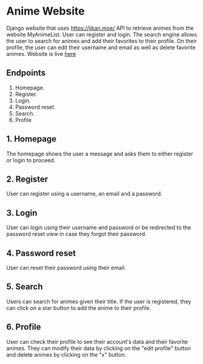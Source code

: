 # Anime Website
Django website that uses https://jikan.moe/ API to retrieve animes from the website MyAnimeList.
User can register and login. The search engine allows the user to search for animes and add their favorites to their profile. On their profile, the user can edit their username and email as well as delete favorite animes.
Website is live <a href="https://animesearchapi.herokuapp.com/">here</a>   


## Endpoints 
1. Homepage.
2. Register.
3. Login.
4. Password reset.
5. Search.
6. Profile

## 1. Homepage
The homepage shows the user a message and asks them to either register or login to proceed.

## 2. Register
User can register using a username, an email and a password.

## 3. Login
User can login using their username and password or be redirected to the password reset view in case they forgot their password. 

## 4. Password reset
User can reset their password using their email.

## 5. Search
Users can search for animes given their title. If the user is registered, they can click on a star button to add the anime to their profile. 

## 6. Profile
User can check their profile to see their account's data and their favorite animes. They can modify their data by clicking on the "edit profile" button and delete animes by clicking on the "x" button.
